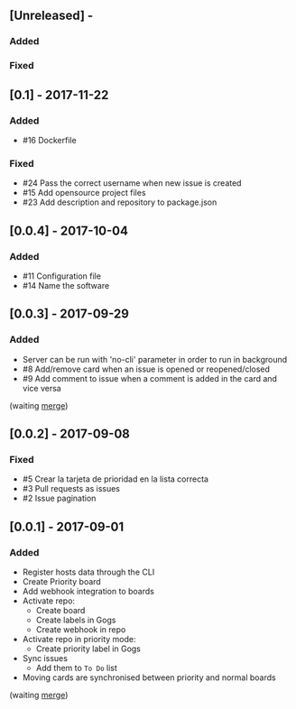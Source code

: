 ## [Unreleased] -
### Added

### Fixed

## [0.1] - 2017-11-22
### Added
- #16 Dockerfile

### Fixed
- #24 Pass the correct username when new issue is created
- #15 Add opensource project files
- #23 Add description and repository to package.json

## [0.0.4] - 2017-10-04
### Added
- #11 Configuration file
- #14 Name the software

## [0.0.3] - 2017-09-29
### Added
- Server can be run with 'no-cli' parameter in order to run in background
- #8 Add/remove card when an issue is opened or reopened/closed
- #9 Add comment to issue when a comment is added in the card and vice versa

(waiting [merge](https://github.com/wekan/wekan/pull/1263))

## [0.0.2] - 2017-09-08
### Fixed
- #5 Crear la tarjeta de prioridad en la lista correcta
- #3 Pull requests as issues
- #2 Issue pagination

## [0.0.1] - 2017-09-01
### Added
- Register hosts data through the CLI
- Create Priority board
- Add webhook integration to boards
- Activate repo:
  - Create board
  - Create labels in Gogs
  - Create webhook in repo
- Activate repo in priority mode:
  - Create priority label in Gogs
- Sync issues
  - Add them to `To Do` list
- Moving cards are synchronised between priority and normal boards

(waiting [merge](https://github.com/wekan/wekan/pull/1199))
